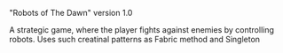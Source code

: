 "Robots of The Dawn"
version 1.0

A strategic game, where the player fights against enemies by controlling robots.
Uses such creatinal patterns as Fabric method and Singleton
